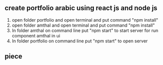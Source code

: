 ## create portfolio arabic using react js and node js

1. open folder portfolio and open terminal and put command "npm install"
2. open folder amthal and open terminal and put command "npm install"
3. In folder amthal on command line put "npm start" to start server for run component amthal in ui
4. In folder portfolio on command line put "npm start" to open server 

## piece